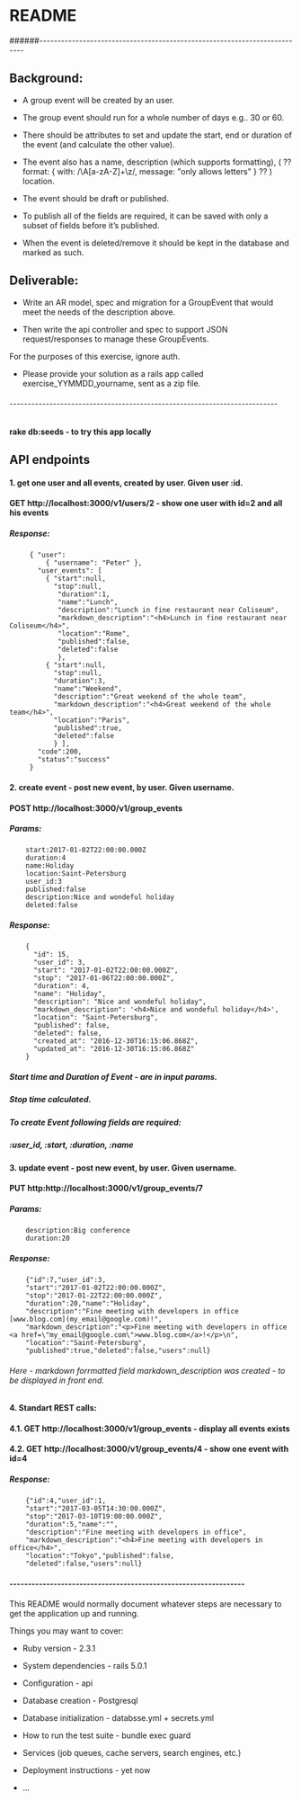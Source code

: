 # README
######--------------------------------------------------------------------------

## Background:

* A group event will be created by an user.
* The group event should run for a whole number of days e.g.. 30 or 60.
* There should be attributes to set and update the start, end or duration of the event
(and calculate the other value).
* The event also has a
  name,
  description (which supports formatting), ( ?? format: { with: /\A[a-zA-Z]+\z/,
                                                  message: "only allows letters" } ?? )
  location.
 
* The event should be draft or published.
* To publish all of the fields are required,
  it can be saved with only a subset of fields before it’s published.
* When the event is deleted/remove it should be kept in the database and marked as such.

## Deliverable:
* Write an AR model, spec and migration for a GroupEvent
that would meet the needs of the description above.
 
* Then write the api controller and spec to
support JSON request/responses to manage these GroupEvents.

For the purposes of this exercise, ignore auth.

* Please provide your solution as a rails app called exercise_YYMMDD_yourname,
sent as a zip file.

###### --------------------------------------------------------------------------

####  rake db:seeds - to try this app locally

##  API endpoints

#### 1.  get one user and all events, created by user. Given user :id.
####     GET http://localhost:3000/v1/users/2 - show one user with id=2 and all his events
#####    Response: 
         { "user":
             { "username": "Peter" },
           "user_events": [
             { "start":null,
               "stop":null,
                "duration":1,
                "name":"Lunch",
                "description":"Lunch in fine restaurant near Coliseum",
                "markdown_description":"<h4>Lunch in fine restaurant near Coliseum</h4>",
                "location":"Rome",
                "published":false,
                "deleted":false
                },
             { "start":null,
               "stop":null,
               "duration":3,
               "name":"Weekend",
               "description":"Great weekend of the whole team",
               "markdown_description":"<h4>Great weekend of the whole team</h4>",
               "location":"Paris",
               "published":true,
               "deleted":false
               } ],
           "code":200,
           "status":"success" 
         }
         
#### 2. create event - post new event, by user. Given username.
####    POST http://localhost:3000/v1/group_events
#####   Params: 
        start:2017-01-02T22:00:00.000Z
        duration:4
        name:Holiday
        location:Saint-Petersburg
        user_id:3
        published:false
        description:Nice and wondeful holiday
        deleted:false

#####   Response: 
		{
		  "id": 15,
		  "user_id": 3,
		  "start": "2017-01-02T22:00:00.000Z",
		  "stop": "2017-01-06T22:00:00.000Z",
		  "duration": 4,
		  "name": "Holiday",
		  "description": "Nice and wondeful holiday",
		  "markdown_description": '<h4>Nice and wondeful holiday</h4>',
		  "location": "Saint-Petersburg",
		  "published": false,
		  "deleted": false,
		  "created_at": "2016-12-30T16:15:06.868Z",
		  "updated_at": "2016-12-30T16:15:06.868Z"
		}
##### Start time and Duration of Event - are in input params.
##### Stop time calculated.
##### To create Event following fields are required: 
#####   :user_id, :start, :duration, :name 

#### 3. update event - post new event, by user. Given username.
####    PUT http:http://localhost:3000/v1/group_events/7
#####   Params: 
		description:Big conference
		duration:20
		
#####   Response: 
		{"id":7,"user_id":3,
		"start":"2017-01-02T22:00:00.000Z",
		"stop":"2017-01-22T22:00:00.000Z",
		"duration":20,"name":"Holiday",
		"description":"Fine meeting with developers in office [www.blog.com](my_email@google.com)!",
		"markdown_description":"<p>Fine meeting with developers in office <a href=\"my_email@google.com\">www.blog.com</a>!</p>\n",
		"location":"Saint-Petersburg",
		"published":true,"deleted":false,"users":null}

###### Here - markdown forrmatted field markdown_description was created - to be displayed in front end.

#### 4. Standart REST calls:

#### 4.1. GET  http://localhost:3000/v1/group_events   - display all events exists
#### 4.2. GET  http://localhost:3000/v1/group_events/4 - show one event with id=4
#####   Response: 
        {"id":4,"user_id":1,
        "start":"2017-03-05T14:30:00.000Z",
        "stop":"2017-03-10T19:00:00.000Z",
        "duration":5,"name":"",
        "description":"Fine meeting with developers in office",
        "markdown_description":"<h4>Fine meeting with developers in office</h4>",
        "location":"Tokyo","published":false,
        "deleted":false,"users":null}


 
#### ----------------------------------------------------------------




This README would normally document whatever steps are necessary to get the
application up and running.

Things you may want to cover:

* Ruby version - 2.3.1

* System dependencies - rails 5.0.1

* Configuration - api

* Database creation - Postgresql

* Database initialization - databsse.yml + secrets.yml

* How to run the test suite - bundle exec guard

* Services (job queues, cache servers, search engines, etc.)

* Deployment instructions - yet now

* ...
